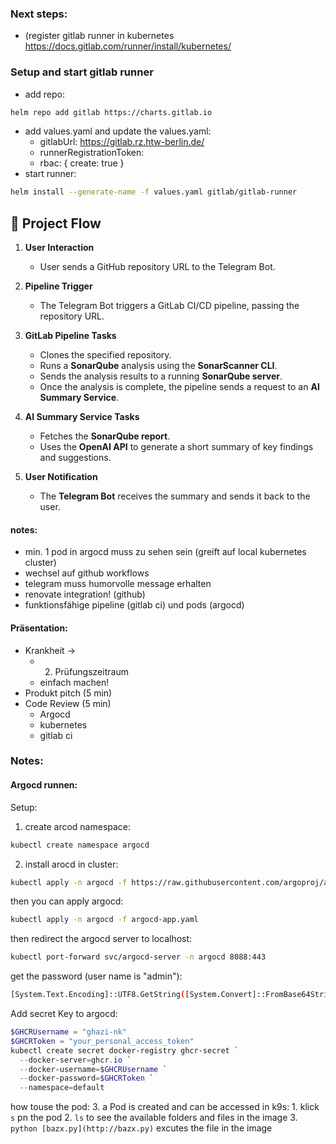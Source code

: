 ### Next steps:
* (register gitlab runner in kubernetes https://docs.gitlab.com/runner/install/kubernetes/

### Setup and start gitlab runner
* add repo:
```bash
helm repo add gitlab https://charts.gitlab.io
```
* add values.yaml and update the values.yaml:
  - gitlabUrl: https://gitlab.rz.htw-berlin.de/
  - runnerRegistrationToken: <your-gitlab-runner-registration-token>
  - rbac: { create: true }
* start runner:
```bash 
helm install --generate-name -f values.yaml gitlab/gitlab-runner
```


## 🚀 Project Flow

1. **User Interaction**
   - User sends a GitHub repository URL to the Telegram Bot.

2. **Pipeline Trigger**
   - The Telegram Bot triggers a GitLab CI/CD pipeline, passing the repository URL.

3. **GitLab Pipeline Tasks**
   - Clones the specified repository.
   - Runs a **SonarQube** analysis using the **SonarScanner CLI**.
   - Sends the analysis results to a running **SonarQube server**.
   - Once the analysis is complete, the pipeline sends a request to an **AI Summary Service**.

4. **AI Summary Service Tasks**
   - Fetches the **SonarQube report**.
   - Uses the **OpenAI API** to generate a short summary of key findings and suggestions.

5. **User Notification**
   - The **Telegram Bot** receives the summary and sends it back to the user.

#### notes:
- min. 1 pod in argocd muss zu sehen sein (greift auf local kubernetes cluster)
- wechsel auf github workflows
- telegram muss humorvolle message erhalten
- renovate integration! (github) 
- funktionsfähige pipeline (gitlab ci) und pods (argocd)
#### Präsentation:
- Krankheit -> 
  - 2. Prüfungszeitraum
  - einfach machen!
- Produkt pitch (5 min)
- Code Review (5 min)
  - Argocd
  - kubernetes
  - gitlab ci


### Notes:
#### Argocd runnen:
Setup:
1. create arcod namespace:
```bash
kubectl create namespace argocd
```
2. install arocd in cluster:
```bash
kubectl apply -n argocd -f https://raw.githubusercontent.com/argoproj/argo-cd/stable/manifests/install.yaml
```
then you can apply argocd:
```bash
kubectl apply -n argocd -f argocd-app.yaml
```
then redirect the argocd server to localhost:
```bash
kubectl port-forward svc/argocd-server -n argocd 8088:443
```
get the password (user name is "admin"):
```bash
[System.Text.Encoding]::UTF8.GetString([System.Convert]::FromBase64String((kubectl get secret argocd-initial-admin-secret -n argocd -o jsonpath="{.data.password}")))
```
Add secret Key to argocd:
```powershell
$GHCRUsername = "ghazi-nk"
$GHCRToken = "your_personal_access_token" 
kubectl create secret docker-registry ghcr-secret `
  --docker-server=ghcr.io `
  --docker-username=$GHCRUsername `
  --docker-password=$GHCRToken `
  --namespace=default
```

how touse the pod:
3. a Pod is created and can be accessed in k9s:
    1. klick `s` pn the pod
    2. `ls` to see the available folders and files in the image
    3. `python [bazx.py](http://bazx.py)` excutes the file in the image